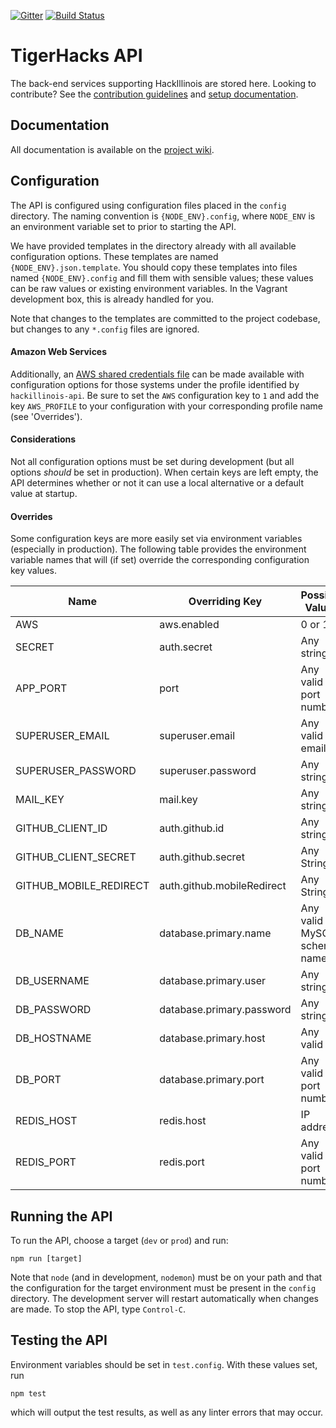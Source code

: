 [![Gitter](https://badges.gitter.im/Join%20Chat.svg)](https://gitter.im/HackIllinois/api?utm_source=badge&utm_medium=badge)
[![Build Status](https://travis-ci.org/HackIllinois/api.svg?branch=staging)](https://travis-ci.org/HackIllinois/api)

# TigerHacks API

The back-end services supporting HackIllinois are stored here. Looking to
contribute? See the [contribution guidelines](/CONTRIBUTING.md) and [setup documentation](/SETUP.md).

## Documentation

All documentation is available on the [project wiki](https://github.com/HackIllinois/api/wiki).

## Configuration

The API is configured using configuration files placed in the `config` directory. The
naming convention is `{NODE_ENV}.config`, where `NODE_ENV` is an environment variable
set to prior to starting the API.

We have provided templates in the directory already with all available configuration options.
These templates are named `{NODE_ENV}.json.template`. You should copy these templates into
files named `{NODE_ENV}.config` and fill them with sensible values; these values can be raw
values or existing environment variables. In the Vagrant development box, this
is already handled for you.

Note that changes to the templates are committed to the project codebase, but
changes to any `*.config` files are ignored.

#### Amazon Web Services

Additionally, an [AWS shared credentials file](http://docs.aws.amazon.com/AWSJavaScriptSDK/guide/node-configuring.html)
can be made available with configuration options for those systems under the profile
identified by `hackillinois-api`. Be sure to set the `AWS` configuration key to `1` and
add the key `AWS_PROFILE` to your configuration with your corresponding profile name (see 'Overrides').

#### Considerations

Not all configuration options must be set during development (but all options _should_
be set in production). When certain keys are left empty, the API determines whether
or not it can use a local alternative or a default value at startup.

#### Overrides

Some configuration keys are more easily set via environment variables (especially in production). The
following table provides the environment variable names that will (if set) override the corresponding
configuration key values.

| Name | Overriding Key | Possible Values |
| ---- | --- | --------------- |
| AWS | aws.enabled |0 or 1 |
| SECRET | auth.secret | Any string |
| APP_PORT | port | Any valid port number |
| SUPERUSER_EMAIL | superuser.email | Any valid email |
| SUPERUSER_PASSWORD | superuser.password | Any string |
| MAIL_KEY | mail.key | Any string |
| GITHUB_CLIENT_ID | auth.github.id | Any string |
| GITHUB_CLIENT_SECRET | auth.github.secret | Any String |
| GITHUB_MOBILE_REDIRECT | auth.github.mobileRedirect | Any String |
| DB_NAME | database.primary.name | Any valid MySQL schema name |
| DB_USERNAME | database.primary.user | Any string |
| DB_PASSWORD | database.primary.password | Any string |
| DB_HOSTNAME | database.primary.host | Any valid URI |
| DB_PORT | database.primary.port | Any valid port number |
| REDIS_HOST | redis.host | IP address |
| REDIS_PORT | redis.port | Any valid port number |

## Running the API

To run the API, choose a target (`dev` or `prod`) and run:
```
npm run [target]
```

Note that `node` (and in development, `nodemon`) must be on your path and that the configuration
for the target environment must be present in the `config` directory. The development server will
restart automatically when changes are made. To stop the API, type `Control-C`.

## Testing the API

Environment variables should be set in `test.config`. With these values set, run

``` shell
npm test
```

which will output the test results, as well as any linter errors that may occur.
